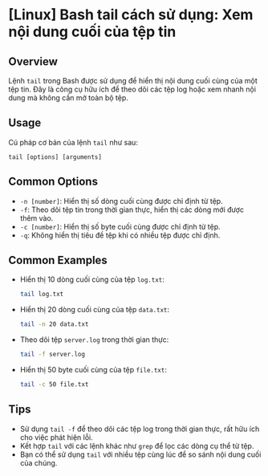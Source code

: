 # [Linux] Bash tail cách sử dụng: Xem nội dung cuối của tệp tin

## Overview
Lệnh `tail` trong Bash được sử dụng để hiển thị nội dung cuối cùng của một tệp tin. Đây là công cụ hữu ích để theo dõi các tệp log hoặc xem nhanh nội dung mà không cần mở toàn bộ tệp.

## Usage
Cú pháp cơ bản của lệnh `tail` như sau:
```
tail [options] [arguments]
```

## Common Options
- `-n [number]`: Hiển thị số dòng cuối cùng được chỉ định từ tệp.
- `-f`: Theo dõi tệp tin trong thời gian thực, hiển thị các dòng mới được thêm vào.
- `-c [number]`: Hiển thị số byte cuối cùng được chỉ định từ tệp.
- `-q`: Không hiển thị tiêu đề tệp khi có nhiều tệp được chỉ định.

## Common Examples
- Hiển thị 10 dòng cuối cùng của tệp `log.txt`:
  ```bash
  tail log.txt
  ```

- Hiển thị 20 dòng cuối cùng của tệp `data.txt`:
  ```bash
  tail -n 20 data.txt
  ```

- Theo dõi tệp `server.log` trong thời gian thực:
  ```bash
  tail -f server.log
  ```

- Hiển thị 50 byte cuối cùng của tệp `file.txt`:
  ```bash
  tail -c 50 file.txt
  ```

## Tips
- Sử dụng `tail -f` để theo dõi các tệp log trong thời gian thực, rất hữu ích cho việc phát hiện lỗi.
- Kết hợp `tail` với các lệnh khác như `grep` để lọc các dòng cụ thể từ tệp.
- Bạn có thể sử dụng `tail` với nhiều tệp cùng lúc để so sánh nội dung cuối của chúng.